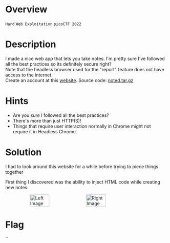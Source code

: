 # Overview
`Hard` `Web Exploitation` `picoCTF 2022`

# Description
I made a nice web app that lets you take notes. I'm pretty sure I've followed all the best practices so its definitely secure right?  
Note that the headless browser used for the "report" feature does not have access to the internet.  
Create an account at this [website](http://saturn.picoctf.net:64863/).
Source code: [noted.tar.gz](https://artifacts.picoctf.net/c/184/noted.tar.gz)

# Hints
- Are you *sure* I followed all the best practices?
- There's more than just HTTP(S)!
- Things that require user interaction normally in Chrome might not require it in Headless Chrome.

# Solution
I had to look around this website for a while before trying to piece things together

First thing I discovered was the ability to inject HTML code while creating new notes:

<div id="BSdiv" style="display: flex; align-items: center; justify-content: center;">
  <img src="https://github.com/user-attachments/assets/d9975f6c-56fe-41ec-ac77-e9a87f769b70" alt="Left Image" style="width: 35%; height: auto;">
  <img src="https://github.com/user-attachments/assets/fe2a8bd6-0a9e-4567-afad-29b4e8bbda33" alt="Right Image" style="width: 35%; height: auto;">
</div>


# Flag
``
